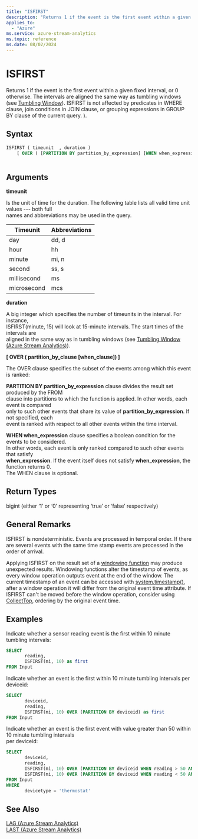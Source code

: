 ```yaml
---
title: "ISFIRST"
description: "Returns 1 if the event is the first event within a given duration, or 0 otherwise."
applies_to: 
  - "Azure"
ms.service: azure-stream-analytics
ms.topic: reference
ms.date: 08/02/2024
---
```

# ISFIRST

Returns 1 if the event is the first event within a given fixed interval, or 0 otherwise. The intervals are aligned the same way as tumbling windows (see [Tumbling Window](tumbling-window-azure-stream-analytics.md)). ISFIRST is not affected by predicates in WHERE clause, join conditions in JOIN clause, or grouping expressions in GROUP BY clause of the current query.
).  
  
 ## Syntax  
  
```SQL  
ISFIRST ( timeunit  , duration )   
    [ OVER ( [PARTITION BY partition_by_expression] [WHEN when_expression]) ]  
  
```  
  
## Arguments  
 **timeunit**  
  
 Is the unit of time for the duration. The following table lists all valid time unit values --- both full  
names and abbreviations may be used in the query.  
  
|Timeunit|Abbreviations|  
|--------------|-------------------|  
|day|dd, d|  
|hour|hh|  
|minute|mi, n|  
|second|ss, s|  
|millisecond|ms|  
|microsecond|mcs|  
  
 **duration**  
  
 A big integer which specifies the number of timeunits in the interval. For instance,  
ISFIRST(minute, 15) will look at 15-minute intervals. The start times of the intervals are  
aligned in the same way as in tumbling windows (see [Tumbling Window &#40;Azure Stream Analytics&#41;](tumbling-window-azure-stream-analytics.md)).  
  
 **[ OVER ( partition_by_clause [when_clause]) ]**  
  
 The OVER clause specifies the subset of the events among which this event is ranked:  
  
 **PARTITION BY partition_by_expression** clause divides the result set produced by the FROM  
clause into partitions to which the function is applied. In other words, each event is compared  
only to such other events that share its value of **partition_by_expression**. If not specified, each  
event is ranked with respect to all other events within the time interval.  
  
 **WHEN when_expression** clause specifies a boolean condition for the events to be considered.  
In other words, each event is only ranked compared to such other events that satisfy  
**when_expression**. If the event itself does not satisfy **when_expression**, the function returns 0.  
The WHEN clause is optional.  
  
## Return Types  
 bigint (either ‘1’ or ‘0’ representing ‘true’ or ‘false’ respectively)  
  
## General Remarks  
ISFIRST is nondeterministic. Events are processed in temporal order. If there are several events with the same time stamp events are processed in the order of arrival.
 
Applying ISFIRST on the result set of a [windowing function](windowing-azure-stream-analytics.md) may produce unexpected results. Windowing functions alter the timestamp of events, as every window operation outputs event at the end of the window. The current timestamp of an event can be accessed with [system.timestamp()](system-timestamp-stream-analytics.md), after a window operation it will differ from the original event time attribute. If ISFIRST can't be moved before the window operation, consider using [CollectTop](collecttop-azure-stream-analytics.md), ordering by the original event time.
  
## Examples  
 Indicate whether a sensor reading event is the first within 10 minute tumbling intervals:  
  
```SQL  
SELECT  
       reading,  
       ISFIRST(mi, 10) as first  
FROM Input  
```  
  
 Indicate whether an event is the first within 10 minute tumbling intervals per deviceid:  
  
```SQL  
SELECT  
       deviceid,  
       reading,  
       ISFIRST(mi, 10) OVER (PARTITION BY deviceid) as first  
FROM Input  
```  
  
 Indicate whether an event is the first event with value greater than 50 within 10 minute tumbling intervals  
per deviceid:  
  
```SQL  
SELECT
       deviceid,
       reading,
       ISFIRST(mi, 10) OVER (PARTITION BY deviceid WHEN reading > 50 AND devicetype = 'thermostat') as firstAbove,
       ISFIRST(mi, 10) OVER (PARTITION BY deviceid WHEN reading < 50 AND devicetype = 'thermostat') as firstUnder
FROM Input
WHERE
       devicetype = 'thermostat'
```  
  
## See Also  
 [LAG &#40;Azure Stream Analytics&#41;](lag-azure-stream-analytics.md)   
 [LAST &#40;Azure Stream Analytics&#41;](last-azure-stream-analytics.md)  
  
  
